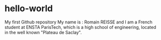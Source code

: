 # hello-world
My first Github repository 
My name is : Romain REISSE and I am a French student at ENSTA ParisTech, which is a high school of engineering, located in the well known "Plateau de Saclay". 
